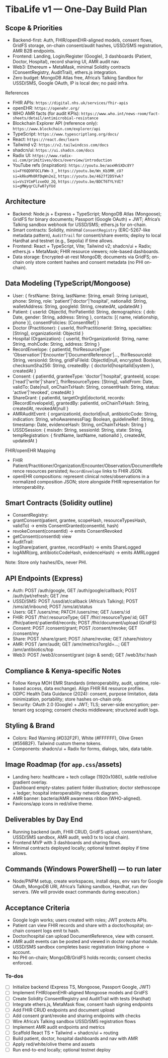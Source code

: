<!-- 86ba201f-16d3-40aa-81b0-d84f4dd31fb1 22c6e8c1-6541-4297-92e9-4a8440418730 -->
# TibaLife v1 — One-Day Build Plan

## Scope & Priorities

- Backend-first: Auth, FHIR/openEHR-aligned models, consent flows, GridFS storage, on-chain consent/audit hashes, USSD/SMS registration, AMR B2B endpoints.
- Frontend: Landing, Login/Register (Google), 3 dashboards (Patient, Doctor, Hospital), record sharing UI, AMR audit nav.
- Web3: Ethereum + MetaMask, minimal Solidity contracts (ConsentRegistry, AuditTrail), ethers.js integration.
- Zero budget: MongoDB Atlas free, Africa’s Talking Sandbox for USSD/SMS, Google OAuth, IP is local dev; no paid infra.

References

- FHIR APIs: `https://digital.nhs.uk/services/fhir-apis`
- openEHR: `https://openehr.org/`
- WHO AMR facts (for audit KPIs): `https://www.who.int/news-room/fact-sheets/detail/antimicrobial-resistance`
- Blockchain Explorer API (reference only): `https://www.blockchain.com/explorer/api`
- TypeScript: `https://www.typescriptlang.org/docs/`
- React: `https://react.dev/learn`
- Tailwind v2: `https://v2.tailwindcss.com/docs`
- shadcn/ui: `https://ui.shadcn.com/docs`
- Radix UI: `https://www.radix-ui.com/primitives/docs/overview/introduction`
- YouTube refs (inspiration): `https://youtu.be/aoxHhSXDc8Y?si=FY6QD9FOCLFWm-3_`, `https://youtu.be/Wn_Kb3MR_cU?si=kRkoMh0RfDqWn2e2`, `https://youtu.be/4627f2D5Ywk?si=Vs1YCmPlzxeOU_2Q`, `https://youtu.be/BDCT6TYLYdI?si=gMWyqrCLFw07yYUd`

## Architecture

- Backend: Node.js + Express + TypeScript; MongoDB Atlas (Mongoose); GridFS for binary documents; Passport (Google OAuth) + JWT; Africa’s Talking sandbox webhook for USSD/SMS; ethers.js for on-chain.
- Smart contracts: Solidity, minimal `ConsentRegistry` (ERC-5267-like metadata pattern), `AuditTrail` for consent/share events; deploy to local Hardhat and testnet (e.g., Sepolia) if time allows.
- Frontend: React + TypeScript, Vite; Tailwind v2; shadcn/ui + Radix; ethers.js + MetaMask; FHIR resource viewers; role-based dashboards.
- Data storage: Encrypted-at-rest MongoDB; documents via GridFS; on-chain only store content hashes and consent metadata (no PHI on-chain).

## Data Modeling (TypeScript/Mongoose)

- User: { firstName: String, lastName: String, email: String (unique), phone: String, role: 'patient'|'doctor'|'hospital', nationalId: String, walletAddress: String, googleId: String, createdAt, updatedAt }
- Patient: { userId: ObjectId, fhirPatientId: String, demographics: { dob: Date, gender: String, address: String }, contacts: [{ name, relationship, phone }], consentPolicies: [ConsentRef] }
- Doctor (Practitioner): { userId, fhirPractitionerId: String, specialties: [String], organizationId: ObjectId }
- Hospital (Organization): { userId, fhirOrganizationId: String, name: String, mohCode: String, address: String }
- RecordEnvelope: { patientId, fhirResourceType: 'Observation'|'Encounter'|'DocumentReference'|..., fhirResourceId: String, versionId: String, gridFsFileId: ObjectId|null, encrypted: Boolean, checksumSha256: String, createdBy: { doctorId|hospitalId|system }, createdAt }
- Consent: { patientId, granteeType: 'doctor'|'hospital', granteeId, scope: ['read'|'write'|'share'], fhirResourceTypes: [String], validFrom: Date, validTo: Date|null, onChainTxHash: String, consentHash: String, status: 'active'|'revoked', createdAt }
- ShareGrant: { patientId, targetOrgId|doctorId, records: [RecordEnvelopeId], grantedBy: patientId, onChainTxHash: String, createdAt, revokedAt|null }
- AMRAuditEvent: { organizationId, doctorId|null, antibioticCode: String, indication: String, whoAwarenessFlag: Boolean, guidelineRef: String, timestamp: Date, evidenceHash: String, onChainTxHash: String }
- USSDSession: { msisdn: String, sessionId: String, state: String, tempRegistration: { firstName, lastName, nationalId }, createdAt, updatedAt }

FHIR/openEHR Mapping

- FHIR Patient/Practitioner/Organization/Encounter/Observation/DocumentReference resources persisted; `RecordEnvelope` links to FHIR JSON.
- openEHR compositions: represent clinical notes/observations in a normalized composition JSON; store alongside FHIR representation for interoperability.

## Smart Contracts (Solidity outline)

- ConsentRegistry:
- grantConsent(patient, grantee, scopeHash, resourceTypesHash, validTo) → emits ConsentGranted(consentId, hash)
- revokeConsent(consentId) → emits ConsentRevoked
- getConsent(consentId) view
- AuditTrail:
- logShare(patient, grantee, recordHash) → emits ShareLogged
- logAMR(org, antibioticCodeHash, evidenceHash) → emits AMRLogged

Note: Store only hashes/IDs, never PHI.

## API Endpoints (Express)

- Auth: POST /auth/google, GET /auth/google/callback; POST /auth/jwt/refresh; GET /me
- USSD/SMS: POST /ussd/at/callback (Africa’s Talking); POST /sms/at/inbound; POST /sms/at/status
- Users: GET /users/me; PATCH /users/me; GET /users/:id
- FHIR: POST /fhir/:resourceType; GET /fhir/:resourceType/:id; GET /fhir/patient/:patientId/records; POST /fhir/document/upload (GridFS)
- Consent: POST /consent/grant; POST /consent/revoke; GET /consent/my
- Share: POST /share/grant; POST /share/revoke; GET /share/history
- AMR: POST /amr/audit; GET /amr/metrics?orgId=...; GET /amr/antibiotics/top
- Web3: POST /web3/consent/grant (sign & send); GET /web3/tx/:hash

## Compliance & Kenya-specific Notes

- Follow Kenya MOH EMR Standards (interoperability, audit, uptime, role-based access, data exchange). Align FHIR R4 resource profiles.
- ODPC Health Data Guidance (2024): consent, purpose limitation, data minimization, portability; store hashes on-chain only.
- Security: OAuth 2.0 (Google) + JWT; TLS; server-side encryption; per-tenant org scoping; consent checks middleware; structured audit logs.

## Styling & Brand

- Colors: Red Warning (#D32F2F), White (#FFFFFF), Olive Green (#556B2F). Tailwind custom theme tokens.
- Components: shadcn/ui + Radix for forms, dialogs, tabs, data table.

## Image Roadmap (for `app.css`/assets)

- Landing hero: healthcare + tech collage (1920x1080), subtle red/olive gradient overlay.
- Dashboard empty-states: patient folder illustration; doctor stethoscope + ledger; hospital interoperability network diagram.
- AMR banner: bacteria/AMR awareness ribbon (WHO-aligned).
- Favicons/app icons in red/olive theme.

## Deliverables by Day End

- Running backend (auth, FHIR CRUD, GridFS upload, consent/share, USSD/SMS sandbox, AMR audit, web3 tx to local chain).
- Frontend MVP with 3 dashboards and sharing flows.
- Minimal contracts deployed locally; optional testnet deploy if time allows.

## Commands (Windows PowerShell) — to run later

- Node/PNPM setup, create workspaces, install deps, env vars for Google OAuth, MongoDB URI, Africa’s Talking sandbox, Hardhat, run dev servers. (We will provide exact commands during execution.)

## Acceptance Criteria

- Google login works; users created with roles; JWT protects APIs.
- Patient can view FHIR records and share with a doctor/hospital; on-chain consent logs emit tx hash.
- Doctor/hospital can upload DocumentReference, view with consent.
- AMR audit events can be posted and viewed in doctor navbar module.
- USSD/SMS sandbox completes basic registration linking phone → account.
- No PHI on-chain; MongoDB/GridFS holds records; consent checks enforced.

### To-dos

- [ ] Initialize backend (Express TS, Mongoose, Passport Google, JWT)
- [ ] Implement FHIR/openEHR-aligned Mongoose models and GridFS
- [ ] Create Solidity ConsentRegistry and AuditTrail with tests (Hardhat)
- [ ] Integrate ethers.js, MetaMask flow, consent hash signing endpoints
- [ ] Add FHIR CRUD endpoints and document upload
- [ ] Add consent grant/revoke and sharing endpoints with checks
- [ ] Wire Africa’s Talking sandbox USSD/SMS registration flows
- [ ] Implement AMR audit endpoints and metrics
- [ ] Scaffold React TS + Tailwind + shadcn/ui + routing
- [ ] Build patient, doctor, hospital dashboards and nav with AMR
- [ ] Apply red/white/olive theme and assets
- [ ] Run end-to-end locally; optional testnet deploy